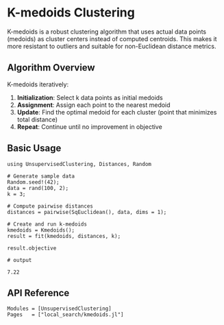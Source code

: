 # K-medoids Clustering

K-medoids is a robust clustering algorithm that uses actual data points (medoids) as cluster centers instead of computed centroids. This makes it more resistant to outliers and suitable for non-Euclidean distance metrics.

## Algorithm Overview

K-medoids iteratively:
1. **Initialization**: Select k data points as initial medoids
2. **Assignment**: Assign each point to the nearest medoid
3. **Update**: Find the optimal medoid for each cluster (point that minimizes total distance)
4. **Repeat**: Continue until no improvement in objective

## Basic Usage

```jldoctest
using UnsupervisedClustering, Distances, Random

# Generate sample data
Random.seed!(42);
data = rand(100, 2);
k = 3;

# Compute pairwise distances
distances = pairwise(SqEuclidean(), data, dims = 1);

# Create and run k-medoids
kmedoids = Kmedoids();
result = fit(kmedoids, distances, k);

result.objective

# output

7.22
```

## API Reference

```@autodocs
Modules = [UnsupervisedClustering]
Pages   = ["local_search/kmedoids.jl"]
```
